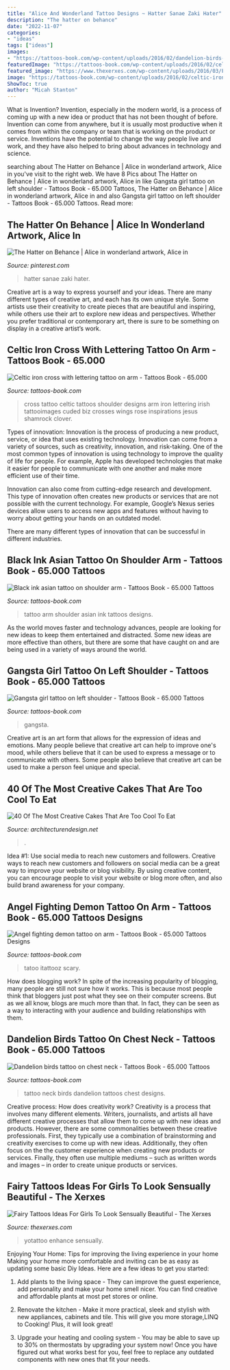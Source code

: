 ```yaml
---
title: "Alice And Wonderland Tattoo Designs ~ Hatter Sanae Zaki Hater"
description: "The hatter on behance"
date: "2022-11-07"
categories:
- "ideas"
tags: ["ideas"]
images:
- "https://tattoos-book.com/wp-content/uploads/2016/02/dandelion-birds-tattoo-on-chest-neck.jpg"
featuredImage: "https://tattoos-book.com/wp-content/uploads/2016/02/celtic-iron-cross-with-lettering-tattoo-on-arm.jpg"
featured_image: "https://www.thexerxes.com/wp-content/uploads/2016/03/Fairy-Tattoo-Design-Images.jpg"
image: "https://tattoos-book.com/wp-content/uploads/2016/02/celtic-iron-cross-with-lettering-tattoo-on-arm.jpg"
ShowToc: true
author: "Micah Stanton"
---
```



What is Invention?
Invention, especially in the modern world, is a process of coming up with a new idea or product that has not been thought of before. Invention can come from anywhere, but it is usually most productive when it comes from within the company or team that is working on the product or service. Inventions have the potential to change the way people live and work, and they have also helped to bring about advances in technology and science.

	

		
searching about The Hatter on Behance | Alice in wonderland artwork, Alice in you've visit to the right web. We have 8 Pics about The Hatter on Behance | Alice in wonderland artwork, Alice in like Gangsta girl tattoo on left shoulder - Tattoos Book - 65.000 Tattoos, The Hatter on Behance | Alice in wonderland artwork, Alice in and also Gangsta girl tattoo on left shoulder - Tattoos Book - 65.000 Tattoos. Read more:
		
    
## The Hatter On Behance | Alice In Wonderland Artwork, Alice In

<img loading=lazy src="https://i.pinimg.com/736x/51/ba/53/51ba53978fa84e51e99e5be5dee7b1f3--the-hatter-fanart.jpg" onerror="this.onerror=null;this.src='https://tse4.mm.bing.net/th?id=OIP.JjZK8TVHyqQlcw_Y7n4p7AHaKl&amp;pid=15.1';" alt="The Hatter on Behance | Alice in wonderland artwork, Alice in">

_Source: pinterest.com_

>hatter sanae zaki hater. 

	

Creative art is a way to express yourself and your ideas. There are many different types of creative art, and each has its own unique style. Some artists use their creativity to create pieces that are beautiful and inspiring, while others use their art to explore new ideas and perspectives. Whether you prefer traditional or contemporary art, there is sure to be something on display in a creative artist’s work.

    
## Celtic Iron Cross With Lettering Tattoo On Arm - Tattoos Book - 65.000

<img loading=lazy src="https://tattoos-book.com/wp-content/uploads/2016/02/celtic-iron-cross-with-lettering-tattoo-on-arm.jpg" onerror="this.onerror=null;this.src='https://tse2.mm.bing.net/th?id=OIP.jSFmjZ74xMlDQ2sG4ke70wHaKJ&amp;pid=15.1';" alt="Celtic iron cross with lettering tattoo on arm - Tattoos Book - 65.000">

_Source: tattoos-book.com_

>cross tattoo celtic tattoos shoulder designs arm iron lettering irish tattooimages cuded biz crosses wings rose inspirations jesus shamrock clover. 

	

Types of innovation:
Innovation is the process of producing a new product, service, or idea that uses existing technology. Innovation can come from a variety of sources, such as creativity, innovation, and risk-taking. 
One of the most common types of innovation is using technology to improve the quality of life for people. For example, Apple has developed technologies that make it easier for people to communicate with one another and make more efficient use of their time. 

Innovation can also come from cutting-edge research and development. This type of innovation often creates new products or services that are not possible with the current technology. For example, Google’s Nexus series devices allow users to access new apps and features without having to worry about getting your hands on an outdated model. 

There are many different types of innovation that can be successful in different industries.

    
## Black Ink Asian Tattoo On Shoulder Arm - Tattoos Book - 65.000 Tattoos

<img loading=lazy src="http://tattoos-book.com/wp-content/uploads/2016/02/black-ink-asian-tattoo-on-shoulder-arm.jpg" onerror="this.onerror=null;this.src='https://tse3.mm.bing.net/th?id=OIP.Ui45IKYIBW_gjNhRJEhGuQHaN-&amp;pid=15.1';" alt="Black ink asian tattoo on shoulder arm - Tattoos Book - 65.000 Tattoos">

_Source: tattoos-book.com_

>tattoo arm shoulder asian ink tattoos designs. 

	

As the world moves faster and technology advances, people are looking for new ideas to keep them entertained and distracted. Some new ideas are more effective than others, but there are some that have caught on and are being used in a variety of ways around the world.

    
## Gangsta Girl Tattoo On Left Shoulder - Tattoos Book - 65.000 Tattoos

<img loading=lazy src="https://tattoos-book.com/wp-content/uploads/2016/02/gangsta-girl-tattoo-on-left-shoulder.jpg" onerror="this.onerror=null;this.src='https://tse3.mm.bing.net/th?id=OIP.6YaxEDFFLNuz6DT885-OvwHaLw&amp;pid=15.1';" alt="Gangsta girl tattoo on left shoulder - Tattoos Book - 65.000 Tattoos">

_Source: tattoos-book.com_

>gangsta. 

	

Creative art is an art form that allows for the expression of ideas and emotions. Many people believe that creative art can help to improve one's mood, while others believe that it can be used to express a message or to communicate with others. Some people also believe that creative art can be used to make a person feel unique and special.

    
## 40 Of The Most Creative Cakes That Are Too Cool To Eat

<img loading=lazy src="https://cdn.architecturendesign.net/wp-content/uploads/2014/09/creative-cakes-23.jpg" onerror="this.onerror=null;this.src='https://tse4.mm.bing.net/th?id=OIP.kEK_QUvIH0dS5mspI3wTRAHaJ3&amp;pid=15.1';" alt="40 Of The Most Creative Cakes That Are Too Cool To Eat">

_Source: architecturendesign.net_

>. 

	

Idea #1: Use social media to reach new customers and followers.
Creative ways to reach new customers and followers on social media can be a great way to improve your website or blog visibility. By using creative content, you can encourage people to visit your website or blog more often, and also build brand awareness for your company.

    
## Angel Fighting Demon Tattoo On Arm - Tattoos Book - 65.000 Tattoos Designs

<img loading=lazy src="https://tattoos-book.com/wp-content/uploads/2016/02/angel-fighting-demon-tattoo-on-arm.jpg" onerror="this.onerror=null;this.src='https://tse4.mm.bing.net/th?id=OIP.NQv0s_3ReZ34HW83c_qE1gHaJ4&amp;pid=15.1';" alt="Angel fighting demon tattoo on arm - Tattoos Book - 65.000 Tattoos Designs">

_Source: tattoos-book.com_

>tatoo itattooz scary. 

	

How does blogging work?
In spite of the increasing popularity of blogging, many people are still not sure how it works. This is because most people think that bloggers just post what they see on their computer screens. But as we all know, blogs are much more than that. In fact, they can be seen as a way to interacting with your audience and building relationships with them.

    
## Dandelion Birds Tattoo On Chest Neck - Tattoos Book - 65.000 Tattoos

<img loading=lazy src="https://tattoos-book.com/wp-content/uploads/2016/02/dandelion-birds-tattoo-on-chest-neck.jpg" onerror="this.onerror=null;this.src='https://tse3.mm.bing.net/th?id=OIP.HAk8r2mGeLY28KHcWHDiQgHaJ4&amp;pid=15.1';" alt="Dandelion birds tattoo on chest neck - Tattoos Book - 65.000 Tattoos">

_Source: tattoos-book.com_

>tattoo neck birds dandelion tattoos chest designs. 

	

Creative process: How does creativity work?
Creativity is a process that involves many different elements. Writers, journalists, and artists all have different creative processes that allow them to come up with new ideas and products. However, there are some commonalities between these creative professionals. First, they typically use a combination of brainstorming and creativity exercises to come up with new ideas. Additionally, they often focus on the the customer experience when creating new products or services. Finally, they often use multiple mediums – such as written words and images – in order to create unique products or services.

    
## Fairy Tattoos Ideas For Girls To Look Sensually Beautiful - The Xerxes

<img loading=lazy src="https://www.thexerxes.com/wp-content/uploads/2016/03/Fairy-Tattoo-Design-Images.jpg" onerror="this.onerror=null;this.src='https://tse2.mm.bing.net/th?id=OIP.VIhrGGLOAER7Sn4NxtQJTAHaKe&amp;pid=15.1';" alt="Fairy Tattoos Ideas For Girls To Look Sensually Beautiful - The Xerxes">

_Source: thexerxes.com_

>yotattoo enhance sensually. 

	

Enjoying Your Home: Tips for improving the living experience in your home
Making your home more comfortable and inviting can be as easy as updating some basic Diy Ideas. Here are a few ideas to get you started:
1. Add plants to the living space - They can improve the guest experience, add personality and make your home smell nicer. You can find creative and affordable plants at most pet stores or online.

2. Renovate the kitchen - Make it more practical, sleek and stylish with new appliances, cabinets and tile. This will give you more storage,LINQ to Cooking! Plus, it will look great!

3. Upgrade your heating and cooling system - You may be able to save up to 30% on thermostats by upgrading your system now! Once you have figured out what works best for you, feel free to replace any outdated components with new ones that fit your needs.

